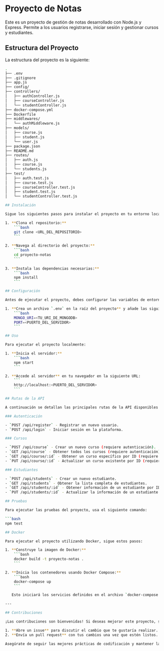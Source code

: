# Proyecto de Notas

Este es un proyecto de gestión de notas desarrollado con Node.js y Express. Permite a los usuarios registrarse, iniciar sesión y gestionar cursos y estudiantes.

## Estructura del Proyecto

La estructura del proyecto es la siguiente:

```bash
.
├── .env
├── .gitignore
├── app.js
├── config/
├── controllers/
│   ├── authController.js
│   ├── courseController.js
│   └── studentController.js
├── docker-compose.yml
├── Dockerfile
├── middlewares/
│   └── authMiddleware.js
├── models/
│   ├── course.js
│   ├── student.js
│   └── user.js
├── package.json
├── README.md
├── routes/
│   ├── auth.js
│   ├── course.js
│   └── students.js
├── test/
│   ├── auth.test.js
│   ├── course.test.js
│   ├── courseController.test.js
│   ├── student.test.js
│   └── studentController.test.js

## Instalación

Sigue los siguientes pasos para instalar el proyecto en tu entorno local:

1. **Clona el repositorio:**
    ```bash
    git clone <URL_DEL_REPOSITORIO>
    ```
   
2. **Navega al directorio del proyecto:**
    ```bash
    cd proyecto-notas
    ```
   
3. **Instala las dependencias necesarias:**
    ```bash
    npm install
    ```

## Configuración

Antes de ejecutar el proyecto, debes configurar las variables de entorno:

1. **Crea un archivo `.env` en la raíz del proyecto** y añade las siguientes variables:
    ```bash
    MONGO_URI=<TU_URI_DE_MONGODB>
    PORT=<PUERTO_DEL_SERVIDOR>
    ```

## Uso

Para ejecutar el proyecto localmente:

1. **Inicia el servidor:**
    ```bash
    npm start
    ```

2. **Accede al servidor** en tu navegador en la siguiente URL:
    ```
    http://localhost:<PUERTO_DEL_SERVIDOR>
    ```

## Rutas de la API

A continuación se detallan las principales rutas de la API disponibles en el proyecto:

### Autenticación

- `POST /api/register` - Registrar un nuevo usuario.
- `POST /api/login` - Iniciar sesión en la plataforma.

### Cursos

- `POST /api/course` - Crear un nuevo curso (requiere autenticación).
- `GET /api/course` - Obtener todos los cursos (requiere autenticación).
- `GET /api/course/:id` - Obtener un curso específico por ID (requiere autenticación).
- `PUT /api/course/:id` - Actualizar un curso existente por ID (requiere autenticación).

### Estudiantes

- `POST /api/students` - Crear un nuevo estudiante.
- `GET /api/students` - Obtener la lista completa de estudiantes.
- `GET /api/students/:id` - Obtener información de un estudiante por ID.
- `PUT /api/students/:id` - Actualizar la información de un estudiante por ID.

## Pruebas

Para ejecutar las pruebas del proyecto, usa el siguiente comando:

```bash
npm test

## Docker

Para ejecutar el proyecto utilizando Docker, sigue estos pasos:

1. **Construye la imagen de Docker:**
    ```bash
    docker build -t proyecto-notas .
    ```

2. **Inicia los contenedores usando Docker Compose:**
    ```bash
    docker-compose up
    ```

   Esto iniciará los servicios definidos en el archivo `docker-compose.yml` y levantará el contenedor con la aplicación.

---

## Contribuciones

¡Las contribuciones son bienvenidas! Si deseas mejorar este proyecto, sigue estos pasos:

1. **Abre un issue** para discutir el cambio que te gustaría realizar.
2. **Envía un pull request** con tus cambios una vez que estén listos.

Asegúrate de seguir las mejores prácticas de codificación y mantener la coherencia con el estilo del proyecto.

